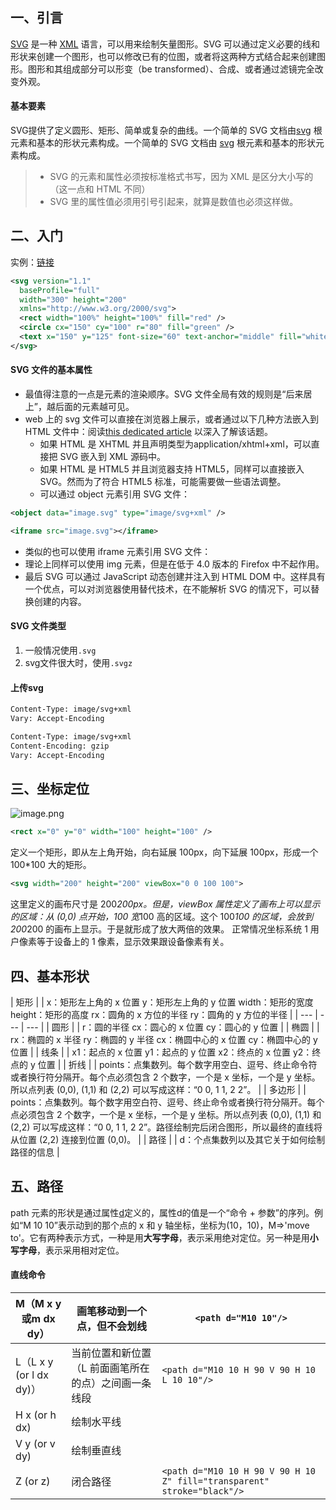 ## 一、引言
[SVG](https://developer.mozilla.org/zh-CN/docs/Web/SVG) 是一种 [XML](https://developer.mozilla.org/zh-CN/docs/Web/XML) 语言，可以用来绘制矢量图形。SVG 可以通过定义必要的线和形状来创建一个图形，也可以修改已有的位图，或者将这两种方式结合起来创建图形。图形和其组成部分可以形变（be transformed）、合成、或者通过滤镜完全改变外观。
#### 基本要素
SVG提供了定义圆形、矩形、简单或复杂的曲线。一个简单的 SVG 文档由[svg](https://developer.mozilla.org/zh-CN/docs/Web/SVG/Element/svg) 根元素和基本的形状元素构成。一个简单的 SVG 文档由 [svg](https://developer.mozilla.org/zh-CN/docs/Web/SVG/Element/svg) 根元素和基本的形状元素构成。
> - SVG 的元素和属性必须按标准格式书写，因为 XML 是区分大小写的（这一点和 HTML 不同）
> - SVG 里的属性值必须用引号引起来，就算是数值也必须这样做。

## 二、入门
实例：[链接](https://media.prod.mdn.mozit.cloud/attachments/2012/07/09/3075/89b1e0a26e8421e19f907e0522b188bd/svgdemo1.xml)

```xml
<svg version="1.1"
  baseProfile="full"
  width="300" height="200"
  xmlns="http://www.w3.org/2000/svg">
  <rect width="100%" height="100%" fill="red" />
  <circle cx="150" cy="100" r="80" fill="green" />
  <text x="150" y="125" font-size="60" text-anchor="middle" fill="white">SVG</text>
</svg>

```
#### SVG 文件的基本属性

- 最值得注意的一点是元素的渲染顺序。SVG 文件全局有效的规则是“后来居上”，越后面的元素越可见。
- web 上的 svg 文件可以直接在浏览器上展示，或者通过以下几种方法嵌入到 HTML 文件中：阅读[this dedicated article](https://developer.mozilla.org/zh-CN/SVG_In_HTML_Introduction) 以深入了解该话题。
   - 如果 HTML 是 XHTML 并且声明类型为application/xhtml+xml，可以直接把 SVG 嵌入到 XML 源码中。
   - 如果 HTML 是 HTML5 并且浏览器支持 HTML5，同样可以直接嵌入 SVG。然而为了符合 HTML5 标准，可能需要做一些语法调整。
   - 可以通过 object 元素引用 SVG 文件：
```xml
<object data="image.svg" type="image/svg+xml" />
```
```xml
<iframe src="image.svg"></iframe>
```

   - 类似的也可以使用 iframe 元素引用 SVG 文件：
   - 理论上同样可以使用 img 元素，但是在低于 4.0 版本的 Firefox 中不起作用。
   - 最后 SVG 可以通过 JavaScript 动态创建并注入到 HTML DOM 中。这样具有一个优点，可以对浏览器使用替代技术，在不能解析 SVG 的情况下，可以替换创建的内容。
#### SVG 文件类型

1. 一般情况使用`.svg`
2. svg文件很大时，使用`.svgz`
#### 上传svg
```xml
Content-Type: image/svg+xml
Vary: Accept-Encoding
```
```xml
Content-Type: image/svg+xml
Content-Encoding: gzip
Vary: Accept-Encoding
```
## 三、坐标定位
![image.png](/images/css/image3.png)
```xml
<rect x="0" y="0" width="100" height="100" />
```
定义一个矩形，即从左上角开始，向右延展 100px，向下延展 100px，形成一个 100*100 大的矩形。
```xml
<svg width="200" height="200" viewBox="0 0 100 100">
```
这里定义的画布尺寸是 200*200px。但是，viewBox 属性定义了画布上可以显示的区域：从 (0,0) 点开始，100 宽*100 高的区域。这个 100*100 的区域，会放到 200*200 的画布上显示。于是就形成了放大两倍的效果。
正常情况坐标系统 1 用户像素等于设备上的 1 像素，显示效果跟设备像素有关。
## 四、基本形状
| 矩形 | <rect x="60" y="10" rx="10" ry="10" width="30" height="30"/> | x：矩形左上角的 x 位置
y：矩形左上角的 y 位置
width：矩形的宽度
height：矩形的高度
rx：圆角的 x 方位的半径
ry：圆角的 y 方位的半径 |
| --- | --- | --- |
| 圆形 | <circle cx="25" cy="75" r="20"/> | r：圆的半径
cx：圆心的 x 位置
cy：圆心的 y 位置 |
| 椭圆 | <ellipse cx="75" cy="75" rx="20" ry="5"/> | rx：椭圆的 x 半径
ry：椭圆的 y 半径
cx：椭圆中心的 x 位置
cy：椭圆中心的 y 位置 |
| 线条 | <line x1="10" x2="50" y1="110" y2="150"/>
 | x1：起点的 x 位置
y1：起点的 y 位置
x2：终点的 x 位置
y2：终点的 y 位置 |
| 折线 | <polyline points="60 110, 65 120, 70 115, 75 130, 80 125, 85 140, 90 135, 95 150, 100 145"/>
 | points：点集数列。每个数字用空白、逗号、终止命令符或者换行符分隔开。每个点必须包含 2 个数字，一个是 x 坐标，一个是 y 坐标。所以点列表 (0,0), (1,1) 和 (2,2) 可以写成这样：“0 0, 1 1, 2 2”。 |
| 多边形 | <polygon points="50 160, 55 180, 70 180, 60 190, 65 205, 50 195, 35 205, 40 190, 30 180, 45 180"/>
 | points：点集数列。每个数字用空白符、逗号、终止命令或者换行符分隔开。每个点必须包含 2 个数字，一个是 x 坐标，一个是 y 坐标。所以点列表 (0,0), (1,1) 和 (2,2) 可以写成这样：“0 0, 1 1, 2 2”。路径绘制完后闭合图形，所以最终的直线将从位置 (2,2) 连接到位置 (0,0)。 |
| 路径 | <path d="M 20 230 Q 40 205, 50 230 T 90230"/>
 | d：个点集数列以及其它关于如何绘制路径的信息 |

## 五、路径
path 元素的形状是通过属性[d](https://developer.mozilla.org/zh-CN/docs/Web/SVG/Attribute/d)定义的，属性d的值是一个“命令 + 参数”的序列。例如“M 10 10”表示动到的那个点的 x 和 y 轴坐标，坐标为(10，10)，M=>'move to'。它有两种表示方式，一种是用**大写字母**，表示采用绝对定位。另一种是用**小写字母**，表示采用相对定位。
#### 直线命令
| M（M x y或m dx dy） | 画笔移动到一个点，但不会划线 | `<path d="M10 10"/>` |
| --- | --- | --- |
|  L（L x y (or l dx dy)） | 当前位置和新位置（L 前面画笔所在的点）之间画一条线段 | `<path d="M10 10 H 90 V 90 H 10 L 10 10"/>` |
|  H x (or h dx) | 绘制水平线 |  |
|  V y (or v dy) | 绘制垂直线 |  |
|  Z (or z) | 闭合路径 |  `<path d="M10 10 H 90 V 90 H 10 Z" fill="transparent" stroke="black"/>` |


<!-- #### 曲线命令
| C x1 y1, x2 y2, x y (or) c dx1 dy1, dx2 dy2, dx dy | 三次贝塞尔曲线 ，(x1,y1) 是起点的控制点，(x2,y2) 是终点的控制点，(x,y) 表示的是曲线的终点 | <path d="M 10 10 C 20 20, 40 20, 50 10" stroke="black" fill="transparent"/> |
| --- | --- | --- |
| S x2 y2, x y(or)
s dx2 dy2, dx dy
![image.png](https://cdn.nlark.com/yuque/0/2023/png/12654185/1675424610363-7fc1e9e4-fbc1-4f84-84be-68bcd8268738.png#averageHue=%23e3e1e1&clientId=u324ecaa9-91d6-4&from=paste&height=107&id=ued2fedde&originHeight=160&originWidth=190&originalType=binary&ratio=1&rotation=0&showTitle=false&size=11781&status=done&style=none&taskId=ud3c46bf1-38cb-4c2f-a816-cac410df5a1&title=&width=126.66666666666667) | 如果 S 命令跟在一个 C 或 S 命令后面，则它的第一个控制点会被假设成前一个命令曲线的第二个控制点的中心对称点。如果 S 命令单独使用，前面没有 C 或 S 命令，那当前点将作为第一个控制点。 | `<svg width="190" height="160" xmlns="http://www.w3.org/2000/svg">
  <path d="M 10 80 C 40 10, 65 10, 95 80 S 150 150, 180 80" stroke="black" fill="transparent"/>
</svg>` |
| Q x1 y1, x y(or)
q dx1 dy1, dx dy
 | 二次贝塞尔曲线 Q，只需要一个控制点，用来确定起点和终点的曲线斜率。 | `<svg width="190" height="160" xmlns="http://www.w3.org/2000/svg">
  <path d="M 10 80 Q 95 10 180 80" stroke="black" fill="transparent"/>
</svg>`| -->


